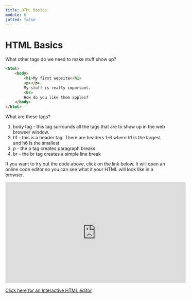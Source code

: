 ```yaml
---
title: HTML Basics
module: 6
jotted: false
---
```


# HTML Basics


What other tags do we need to make stuff show up?

```html
<html>
    <body>
        <h1>My first website</h1>
        <p></p>
        My stuff is really important.
        <br>
        How do you like them apples?
    </body>
</html>

```

What are these tags?

1. body tag - this tag surrounds all the tags that are to show up in the web browser window.
2. h1 - this is a header tag. There are headers 1-6 where h1 is the largest and h6 is the smallest
3. p - the p tag creates paragraph breaks
4. br - the br tag creates a simple line break

If you want to try out the code above, click on the link below. It will open an online code editor so you can see what it your HTML will look like in a browser.

<!-- video -->
<iframe width="560" height="315" src="https://umontana.zoom.us/recording/play/2P42jaZx3HnydwDebKapaSfG7N_m0ShkQyBZILNETi1uEuNoH32J4toDx_1XYPrc?continueMode=true
" frameborder="0" allow="accelerometer; autoplay; encrypted-media; gyroscope; picture-in-picture" allowfullscreen></iframe>

<a href='http://www.silverleaf-consulting.com/CodeEditor/' target="_new">Click here for an Interactive HTML editor</a>




